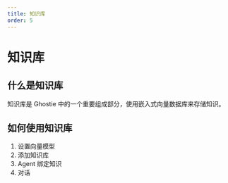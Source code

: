 ```yaml
---
title: 知识库
order: 5
---
```


# 知识库

## 什么是知识库

知识库是 Ghostie 中的一个重要组成部分，使用嵌入式向量数据库来存储知识。

## 如何使用知识库

1. 设置向量模型
2. 添加知识库
3. Agent 绑定知识
4. 对话
